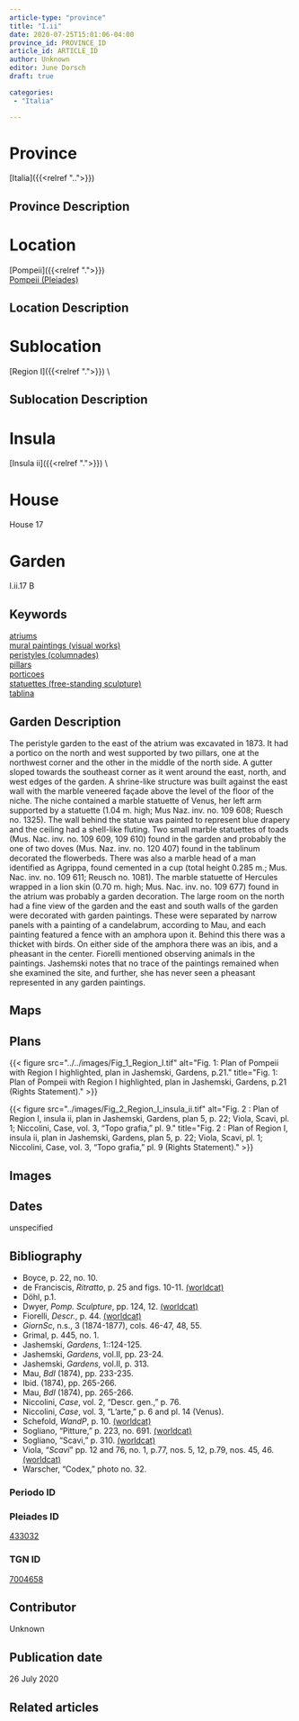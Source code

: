 ```yaml
---
article-type: "province"
title: "I.ii"
date: 2020-07-25T15:01:06-04:00
province_id: PROVINCE_ID
article_id: ARTICLE_ID
author: Unknown
editor: June Dorsch
draft: true

categories:
 - "Italia"

---
```


# Province

[Italia]({{<relref "..">}})

## Province Description

<!-- DESCRIPTION -->


# Location

[Pompeii]({{<relref ".">}}) \
[Pompeii (Pleiades)](https://pleiades.stoa.org/places/433032)

## Location Description

<!-- LEAVE THIS BLANK FOR NOW -->

# Sublocation

[Region I]({{<relref ".">}}) \

## Sublocation Description

<!-- DESCRIPTION -->

# Insula

[Insula ii]({{<relref ".">}}) \

# House

House 17

# Garden

I.ii.17 B

## Keywords

[atriums](http://vocab.getty.edu/page/aat/300004097)   
[mural paintings (visual works)](http://vocab.getty.edu/page/aat/300033644)  
[peristyles (columnades)](http://vocab.getty.edu/page/aat/300004029)    
[pillars](http://vocab.getty.edu/page/aat/300264605)  
[porticoes](http://vocab.getty.edu/page/aat/300004145)  
[statuettes (free-standing sculpture)](http://vocab.getty.edu/page/aat/300312262)  
[tablina](http://vocab.getty.edu/page/aat/300004180)  

## Garden Description

The peristyle garden to the east of the atrium was excavated in 1873. It had a portico on the north and west supported by two pillars, one at the northwest corner and the other in the middle of the north side. A gutter sloped towards the southeast corner as it went around the east, north, and west edges of the garden. A shrine-like structure was built against the east wall with the marble veneered façade above the level of the floor of the niche. The niche contained a marble statuette of Venus, her left arm supported by a statuette (1.04 m. high; Mus Naz. inv. no. 109 608; Ruesch no. 1325). The wall behind the statue was painted to represent blue drapery and the ceiling had a shell-like fluting. Two small marble statuettes of toads (Mus. Nac. inv. no. 109 609, 109 610) found in the garden and probably the one of two doves (Mus. Naz. inv. no. 120 407) found in the tablinum decorated the flowerbeds. There was also a marble head of a man identified as Agrippa, found cemented in a cup (total height 0.285 m.; Mus. Nac. inv. no. 109 611; Reusch no. 1081). The marble statuette of Hercules wrapped in a lion skin (0.70 m. high; Mus. Nac. inv. no. 109 677) found in the atrium was probably a garden decoration. The large room on the north had a fine view of the garden and the east and south walls of the garden were decorated with garden paintings. These were separated by narrow panels with a painting of a candelabrum, according to Mau, and each painting featured a fence with an amphora upon it. Behind this there was a thicket with birds. On either side of the amphora there was an ibis, and a pheasant in the center. Fiorelli mentioned observing animals in the paintings. Jashemski notes that no trace of the paintings remained when she examined the site, and further, she has never seen a pheasant represented in any garden paintings.

## Maps

<!--
OLD WAY (DO NOT USE)
![alt_text](../../images/image_name.ext)
*CAPTION*

NEW WAY ↓↓↓↓
{{< figure src="../../images/image_name.ext" alt="ALT_TEXT" title="CAPTION" >}}
-->

## Plans

{{< figure src="../../images/Fig_1_Region_I.tif" alt="Fig. 1: Plan of Pompeii with Region I highlighted, plan in Jashemski, Gardens, p.21." title="Fig. 1: Plan of Pompeii with Region I highlighted, plan in Jashemski, Gardens, p.21 (Rights Statement)." >}}

{{< figure src="../images/Fig_2_Region_I_insula_ii.tif" alt="Fig. 2 : Plan of Region I, insula ii, plan in Jashemski, Gardens, plan 5, p. 22; Viola, Scavi, pl. 1; Niccolini, Case, vol. 3, “Topo grafia,” pl. 9." title="Fig. 2 : Plan of Region I, insula ii, plan in Jashemski, Gardens, plan 5, p. 22; Viola, Scavi, pl. 1; Niccolini, Case, vol. 3, “Topo grafia,” pl. 9 (Rights Statement)." >}}

## Images

## Dates

unspecified

## Bibliography

* Boyce, p. 22, no. 10.
* de Franciscis, *Ritratto*, p. 25 and figs. 10-11. [(worldcat)](http://www.worldcat.org/oclc/715647657)
* Döhl, p.1.
* Dwyer, *Pomp. Sculpture*, pp. 124, 12. [(worldcat)](http://www.worldcat.org/oclc/905743252)
* Fiorelli, *Descr.*, p. 44. [(worldcat)](http://www.worldcat.org/oclc/908272023)
* *GiornSc*, n.s., 3 (1874-1877),  cols. 46-47, 48, 55.
* Grimal, p. 445, no. 1.
* Jashemski, *Gardens*, 1::124-125.
* Jashemski, *Gardens*, vol.II, pp. 23-24.
* Jashemski, *Gardens*, vol.II, p. 313.
* Mau, *BdI* (1874), pp. 233-235.
* Ibid. (1874), pp. 265-266.
* Mau, *BdI* (1874), pp. 265-266.
* Niccolini, *Case*, vol. 2, “Descr. gen.,” p. 76.
* Niccolini, *Case*, vol. 3, “L’arte,” p. 6 and pl. 14 (Venus).
* Schefold, *WandP*, p. 10. [(worldcat)](http://www.worldcat.org/oclc/637248120)
* Sogliano, “Pitture,” p. 223, no. 691. [(worldcat)](http://www.worldcat.org/oclc/826597580)
* Sogliano, “Scavi,” p. 310. [(worldcat)](http://www.worldcat.org/oclc/715087975)
* Viola, “*Scavi*” pp. 12 and 76, no. 1, p.77, nos. 5, 12, p.79, nos. 45, 46. [(worldcat)](http://www.worldcat.org/oclc/715087975)
* Warscher, “Codex,” photo no. 32.

### Periodo ID

<!-- [PERIODO_ID](https://pleiades.stoa.org/places/PLEIADES_ID) -->

### Pleiades ID

[433032](https://pleiades.stoa.org/places/433032)

### TGN ID

[7004658](http://vocab.getty.edu/page/tgn/7004658)

## Contributor

Unknown

## Publication date

26 July 2020

## Related articles

<!-- Links to other related articles. Leave blank for now -->
